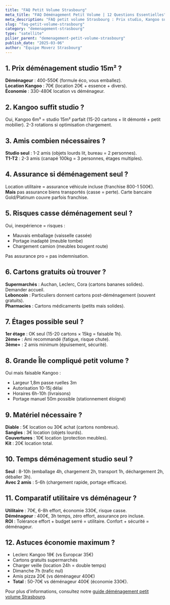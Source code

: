 ```yaml
---
title: "FAQ Petit Volume Strasbourg"
meta_title: "FAQ Déménagement Petit Volume | 12 Questions Essentielles"
meta_description: "FAQ petit volume Strasbourg : Prix studio, Kangoo suffit, amis combien, assurance, risques casse, cartons où, étages, Grande Île, matériel, temps."
slug: "faq-petit-volume-strasbourg"
category: "demenagement-strasbourg"
type: "satellite"
pilier_parent: "demenagement-petit-volume-strasbourg"
publish_date: "2025-03-06"
author: "Équipe Moverz Strasbourg"
---
```


## 1. Prix déménagement studio 15m² ?

**Déménageur** : 400-550€ (formule éco, vous emballez).  
**Location Kangoo** : 70€ (location 20€ + essence + divers).  
**Économie** : 330-480€ location vs déménageur.

## 2. Kangoo suffit studio ?

Oui, Kangoo 6m³ = studio 15m² parfait (15-20 cartons + lit démonté + petit mobilier). 2-3 rotations si optimisation chargement.

## 3. Amis combien nécessaires ?

**Studio seul** : 1-2 amis (objets lourds lit, bureau = 2 personnes).  
**T1-T2** : 2-3 amis (canapé 100kg = 3 personnes, étages multiples).

## 4. Assurance si déménagement seul ?

Location utilitaire = assurance véhicule incluse (franchise 800-1 500€). **Mais** pas assurance biens transportés (casse = perte). Carte bancaire Gold/Platinum couvre parfois franchise.

## 5. Risques casse déménagement seul ?

Oui, inexpérience = risques :  
- Mauvais emballage (vaisselle cassée)  
- Portage inadapté (meuble tombe)  
- Chargement camion (meubles bougent route)

Pas assurance pro = pas indemnisation.

## 6. Cartons gratuits où trouver ?

**Supermarchés** : Auchan, Leclerc, Cora (cartons bananes solides). Demander accueil.  
**Leboncoin** : Particuliers donnent cartons post-déménagement (souvent gratuits).  
**Pharmacies** : Cartons médicaments (petits mais solides).

## 7. Étages possible seul ?

**1er étage** : OK seul (15-20 cartons × 15kg = faisable 1h).  
**2ème+** : Ami recommandé (fatigue, risque chute).  
**3ème+** : 2 amis minimum (épuisement, sécurité).

## 8. Grande Île compliqué petit volume ?

Oui mais faisable Kangoo :  
- Largeur 1,8m passe ruelles 3m  
- Autorisation 10-15j délai  
- Horaires 6h-10h (livraisons)  
- Portage manuel 50m possible (stationnement éloigné)

## 9. Matériel nécessaire ?

**Diable** : 5€ location ou 30€ achat (cartons nombreux).  
**Sangles** : 3€ location (objets lourds).  
**Couvertures** : 10€ location (protection meubles).  
**Kit** : 20€ location total.

## 10. Temps déménagement studio seul ?

**Seul** : 8-10h (emballage 4h, chargement 2h, transport 1h, déchargement 2h, déballer 3h).  
**Avec 2 amis** : 5-6h (chargement rapide, portage efficace).

## 11. Comparatif utilitaire vs déménageur ?

**Utilitaire** : 70€, 6-8h effort, économie 330€, risque casse.  
**Déménageur** : 400€, 3h temps, zéro effort, assurance pro incluse.  
**ROI** : Tolérance effort + budget serré = utilitaire. Confort + sécurité = déménageur.

## 12. Astuces économie maximum ?

- Leclerc Kangoo 18€ (vs Europcar 35€)  
- Cartons gratuits supermarchés  
- Charger veille (location 24h = double temps)  
- Dimanche 7h (trafic nul)  
- Amis pizza 20€ (vs déménageur 400€)  
- **Total** : 50-70€ vs déménageur 400€ (économie 330€).

Pour plus d'informations, consultez notre [guide déménagement petit volume Strasbourg](/blog/demenagement-strasbourg/demenagement-petit-volume-strasbourg).

